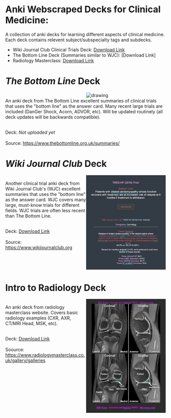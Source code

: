 # Anki Webscraped Decks for Clinical Medicine:
A collection of anki decks for learning different aspects of clinical medicine. Each deck contains relevent subject/subspecialty tags and subdecks.<br>

- Wiki Journal Club Clinical Trials Deck: [Download Link](https://github.com/cole-khamnei/anki_webscraping/raw/main/anki_packages/WJC_clinical_trials.apkg)
- The Bottom Line Deck (Summaries similar to WJC): [Download Link]
- Radiology Masterclass: [Download Link](https://github.com/cole-khamnei/anki_webscraping/raw/main/anki_packages/radiology_images.apkg)

# <i>The Bottom Line</i> Deck
<img align="right" src="resources/bottom_line_example.png" alt="drawing" width="250"/>
<br> An anki deck from The Bottom Line excellent summaries of clinical trials that uses the "bottom line" as the answer card. Many recent large trials are included (DanGer Shock, Acorn, ADVOR, etc). Will be updated routinely (all deck updates will be backwards compatible). <br><br>

Deck: <i>  Not uploaded yet </i>
<br><br>
Source:  https://www.thebottomline.org.uk/summaries/
<br clear="right"/>

# <i>Wiki Journal Club</i> Deck
<img align="right" src="resources/WJC_example_image.png" alt="drawing" width="250"/>
<br> Another clinical trial anki deck from Wiki Journal Club's (WJC) excellent summaries that uses the "bottom line" as the answer card. WJC covers many large, must-know trials for different fields. WJC trials are often less recent than The Bottom Line. <br><br>

Deck:  [Download Link](https://github.com/cole-khamnei/anki_webscraping/raw/main/anki_packages/WJC_clinical_trials.apkg)
<br><br>
Source:  https://www.wikijournalclub.org
<br clear="right"/>

# Intro to Radiology Deck
<img align="right" src="resources/radiology_example.png" alt="drawing" width="250"/>
<br> An anki deck from radiology masterclass website. Covers basic radiology examples (CXR, AXR, CT/MRI Head, MSK, etc).
<br>
<br>

Deck:  [Download Link](https://github.com/cole-khamnei/anki_webscraping/raw/main/anki_packages/radiology_images.apkg)
<br><br>
Soource:  https://www.radiologymasterclass.co.uk/gallery/galleries
<br clear="right"/>
